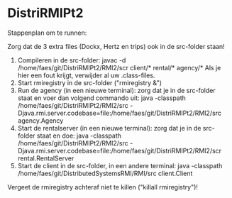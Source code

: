 # DistriRMIPt2

Stappenplan om te runnen:

Zorg dat de 3 extra files (Dockx, Hertz en trips) ook in de src-folder staan!

1. Compileren in de src-folder: javac -d /home/faes/git/DistriRMIPt2/RMI2/scr client/* rental/* agency/* 
Als je hier een fout krijgt, verwijder al uw .class-files.
2. Start rmiregistry in de src-folder ("rmiregistry &")
3. Run de agency (in een nieuwe terminal): zorg dat je in de src-folder staat en voer dan volgend commando uit: java -classpath /home/faes/git/DistriRMIPt2/RMI2/src -Djava.rmi.server.codebase=file:/home/faes/git/DistriRMIPt2/RMI2/src agency.Agency
4. Start de rentalserver (in een nieuwe terminal): zorg dat je in de src-folder staat en doe: java -classpath /home/faes/git/DistriRMIPt2/RMI2/src -Djava.rmi.server.codebase=file:/home/faes/git/DistriRMIPt2/RMI2/scr rental.RentalServer
5. Start de client in de src-folder, in een andere terminal: java  -classpath /home/faes/git/DistributedSystemsRMI/RMI/src client.Client

Vergeet de rmiregistry achteraf niet te killen ("killall rmiregistry")!